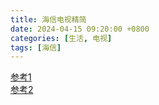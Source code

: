 ```yaml
---
title: 海信电视精简
date: 2024-04-15 09:20:00 +0800
categories: [生活, 电视]
tags: [海信]
---
```


[参考1](https://dotatong.com/index.php/archives/98/)<br>
[参考2](https://www.znds.com/tv-695099-1-1.html)
